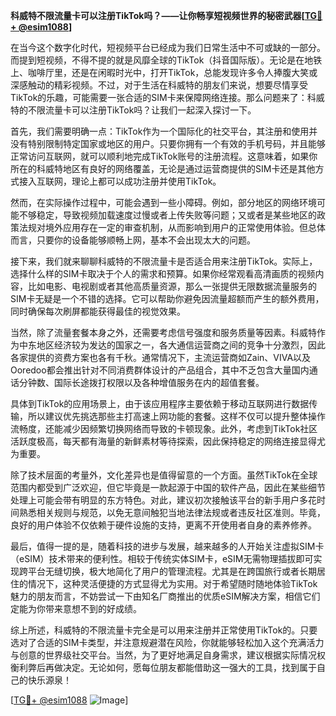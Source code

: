 **科威特不限流量卡可以注册TikTok吗？——让你畅享短视频世界的秘密武器[[TG💪+ @esim1088](https://t.me/s/esim1088)]**

在当今这个数字化时代，短视频平台已经成为我们日常生活中不可或缺的一部分。而提到短视频，不得不提的就是风靡全球的TikTok（抖音国际版）。无论是在地铁上、咖啡厅里，还是在闲暇时光中，打开TikTok，总能发现许多令人捧腹大笑或深感触动的精彩视频。不过，对于生活在科威特的朋友们来说，想要尽情享受TikTok的乐趣，可能需要一张合适的SIM卡来保障网络连接。那么问题来了：科威特的不限流量卡可以注册TikTok吗？让我们一起深入探讨一下。

首先，我们需要明确一点：TikTok作为一个国际化的社交平台，其注册和使用并没有特别限制特定国家或地区的用户。只要你拥有一个有效的手机号码，并且能够正常访问互联网，就可以顺利地完成TikTok账号的注册流程。这意味着，如果你所在的科威特地区有良好的网络覆盖，无论是通过运营商提供的SIM卡还是其他方式接入互联网，理论上都可以成功注册并使用TikTok。

然而，在实际操作过程中，可能会遇到一些小障碍。例如，部分地区的网络环境可能不够稳定，导致视频加载速度过慢或者上传失败等问题；又或者是某些地区的政策法规对境外应用存在一定的审查机制，从而影响到用户的正常使用体验。但总体而言，只要你的设备能够顺畅上网，基本不会出现太大的问题。

接下来，我们就来聊聊科威特的不限流量卡是否适合用来注册TikTok。实际上，选择什么样的SIM卡取决于个人的需求和预算。如果你经常观看高清画质的视频内容，比如电影、电视剧或者其他高质量资源，那么一张提供无限数据流量服务的SIM卡无疑是一个不错的选择。它可以帮助你避免因流量超额而产生的额外费用，同时确保每次刷屏都能获得最佳的视觉效果。

当然，除了流量套餐本身之外，还需要考虑信号强度和服务质量等因素。科威特作为中东地区经济较为发达的国家之一，各大通信运营商之间的竞争十分激烈，因此各家提供的资费方案也各有千秋。通常情况下，主流运营商如Zain、VIVA以及Ooredoo都会推出针对不同消费群体设计的产品组合，其中不乏包含大量国内通话分钟数、国际长途拨打权限以及各种增值服务在内的超值套餐。

具体到TikTok的应用场景上，由于该应用程序主要依赖于移动互联网进行数据传输，所以建议优先挑选那些主打高速上网功能的套餐。这样不仅可以提升整体操作流畅度，还能减少因频繁切换网络而导致的卡顿现象。此外，考虑到TikTok社区活跃度极高，每天都有海量的新鲜素材等待探索，因此保持稳定的网络连接显得尤为重要。

除了技术层面的考量外，文化差异也是值得留意的一个方面。虽然TikTok在全球范围内都受到广泛欢迎，但它毕竟是一款起源于中国的软件产品，因此在某些细节处理上可能会带有明显的东方特色。对此，建议初次接触该平台的新手用户多花时间熟悉相关规则与规范，以免无意间触犯当地法律法规或者违反社区准则。毕竟，良好的用户体验不仅依赖于硬件设施的支持，更离不开使用者自身的素养修养。

最后，值得一提的是，随着科技的进步与发展，越来越多的人开始关注虚拟SIM卡（eSIM）技术带来的便利性。相较于传统实体SIM卡，eSIM无需物理插拔即可实现跨平台无缝切换，极大地简化了用户的管理流程。尤其是在跨国旅行或者长期居住的情况下，这种灵活便捷的方式显得尤为实用。对于希望随时随地体验TikTok魅力的朋友而言，不妨尝试一下由知名厂商推出的优质eSIM解决方案，相信它们定能为你带来意想不到的好成绩。

综上所述，科威特的不限流量卡完全是可以用来注册并正常使用TikTok的。只要选对了合适的SIM卡类型，并注意规避潜在风险，你就能够轻松加入这个充满活力与创意的世界级社交平台。当然，为了更好地满足自身需求，建议根据实际情况权衡利弊后再做决定。无论如何，愿每位朋友都能借助这一强大的工具，找到属于自己的快乐源泉！

[[TG💪+ @esim1088](https://t.me/s/esim1088) ![Image](https://i.postimg.cc/4NQfJmqS/Snipaste-2025-05-13-00-14-12.png)]